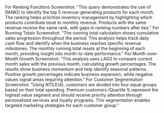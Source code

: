 For Ranking Functions Screenshot:
"This query demonstrates the use of RANK() to identify the top 5 revenue-generating products for each month. The ranking helps prioritize inventory management by highlighting which products contribute most to monthly revenue. Products with the same revenue receive the same rank, with gaps in ranking numbers after ties."
For Running Totals Screenshot:
"The running total calculation shows cumulative sales progression throughout the period. This analysis helps track daily cash flow and identify when the business reaches specific revenue milestones. The monthly running total resets at the beginning of each month, providing insight into month-to-date performance."
For Month-over-Month Growth Screenshot:
"This analysis uses LAG() to compare current month sales with the previous month, calculating growth percentages. The results show business momentum and help identify seasonal patterns. Positive growth percentages indicate business expansion, while negative values signal areas requiring attention."
For Customer Segmentation Screenshot:
"Using NTILE(4), customers are divided into four equal groups based on their total spending. Premium customers (Quartile 1) represent the highest value segment and should receive priority attention through personalized services and loyalty programs. This segmentation enables targeted marketing strategies for each customer group."
